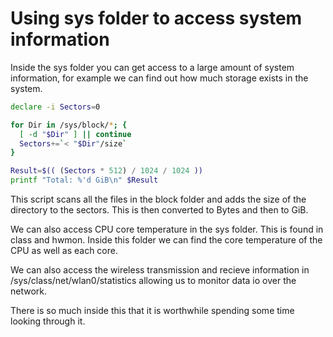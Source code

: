# Using sys folder to access system information

Inside the sys folder you can get access to a large amount of system information, for example we can find out how much storage exists in the system.

```bash
declare -i Sectors=0

for Dir in /sys/block/*; {
  [ -d "$Dir" ] || continue
  Sectors+=`< "$Dir"/size`
}

Result=$(( (Sectors * 512) / 1024 / 1024 ))
printf "Total: %'d GiB\n" $Result

```

This script scans all the files in the block folder and adds the size of the directory to the sectors. This is then converted to Bytes and then to GiB.

We can also access CPU core temperature in the sys folder. This is found in class and hwmon. Inside this folder we can find the core temperature of the CPU as well as each core.

We can also access the wireless transmission and recieve information in /sys/class/net/wlan0/statistics allowing us to monitor data io over the network.

There is so much inside this that it is worthwhile spending some time looking through it.

